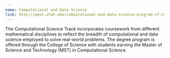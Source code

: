 ```yaml
---
name: Computational and Data Science
link: http://pmst.utah.edu/computational-and-data-science-program-of-study/
---
```


The Computational Science Track incorporates coursework from different mathematical disciplines to reflect the breadth of computational and data science employed to solve real-world problems. The degree program is offered through the College of Science with students earning the Master of Science and Technology (MST) in Computational Science.
